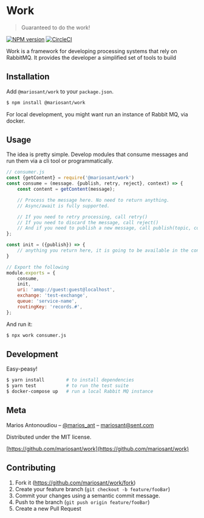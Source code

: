 # Work

> Guaranteed to do the work!

[![NPM version](https://img.shields.io/npm/v/@mariosant/work.svg)](https://www.npmjs.com/package/@mariosant/work)
[![CircleCI](https://circleci.com/gh/mariosant/work/tree/master.svg?style=svg)](https://circleci.com/gh/mariosant/work/tree/master)

Work is a framework for developing processing systems that rely on RabbitMQ. It provides the developer a simplified set of tools to build

## Installation

Add `@mariosant/work` to your `package.json`.

```bash
$ npm install @mariosant/work
```

For local development, you might want run an instance of Rabbit MQ, via docker.

## Usage

The idea is pretty simple. Develop modules that consume messages and run them via a cli tool or programmatically.

```javascript
// consumer.js
const {getContent} = require('@mariosant/work')
const consume = (message. {publish, retry, reject}, context) => {
	const content = getContent(message);

	// Process the message here. No need to return anything.
	// Async/await is fully supported.

	// If you need to retry processing, call retry()
	// If you need to discard the message, call reject()
	// And if you need to publish a new message, call publish(topic, content)
};

const init = ({publish}) => {
	// anything you return here, it is going to be available in the consume's context
}

// Export the following
module.exports = {
	consume,
	init,
	uri: 'amqp://guest:guest@localhost',
	exchange: 'test-exchange',
	queue: 'service-name',
	routingKey: 'records.#',
};
```

And run it:
```bash
$ npx work consumer.js
```

## Development

Easy-peasy!

```bash
$ yarn install        # to install dependencies
$ yarn test           # to run the test suite
$ docker-compose up   # run a local Rabbit MQ instance
```

## Meta

Marios Antonoudiou – [@marios_ant](https://twitter.com/marios_ant) – mariosant@sent.com

Distributed under the MIT license.

[https://github.com/mariosant/work](https://github.com/mariosant/work)

## Contributing

1. Fork it (<https://github.com/mariosant/work/fork>)
2. Create your feature branch (`git checkout -b feature/fooBar`)
3. Commit your changes using a semantic commit message.
4. Push to the branch (`git push origin feature/fooBar`)
5. Create a new Pull Request
